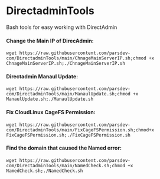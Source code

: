 # DirectadminTools
Bash tools for easy working with DirectAdmin

#### Change the Main IP of DirecAdmin:
```
wget https://raw.githubusercontent.com/parsdev-com/DirectadminTools/main/ChnageMainServerIP.sh;chmod +x ChnageMainServerIP.sh;./ChnageMainServerIP.sh
```

#### Directadmin Manaul Update:
```
wget https://raw.githubusercontent.com/parsdev-com/DirectadminTools/main/ManaulUpdate.sh;chmod +x ManaulUpdate.sh;./ManaulUpdate.sh
```

#### Fix CloudLinux CageFS Permission:
```
wget https://raw.githubusercontent.com/parsdev-com/DirectadminTools/main/FixCageFSPermission.sh;chmod+x FixCageFSPermission.sh;./FixCageFSPermission.sh
```
#### Find the domain that caused the Named error:
```
wget https://raw.githubusercontent.com/parsdev-com/DirectadminTools/main/NamedCheck.sh;chmod +x NamedCheck.sh;./NamedCheck.sh
```
